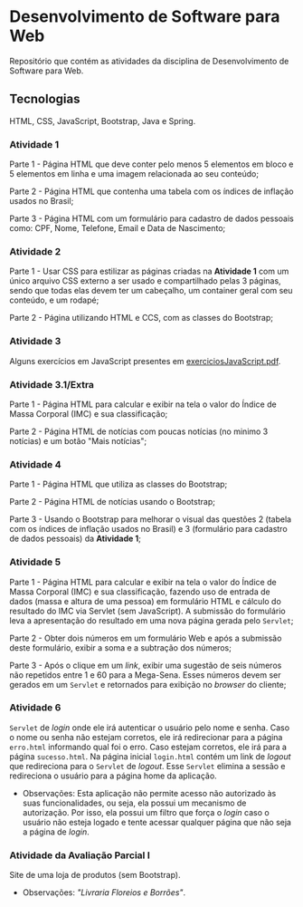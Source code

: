 # Desenvolvimento de Software para Web

Repositório que contém as atividades da disciplina de Desenvolvimento de Software para Web.

## Tecnologias

HTML, CSS, JavaScript, Bootstrap, Java e Spring.

### Atividade 1

Parte 1 - Página HTML que deve conter pelo menos 5 elementos em bloco e 5 elementos em linha e uma imagem relacionada ao seu conteúdo;

Parte 2 - Página HTML que contenha uma tabela com os índices de inflação usados no Brasil;

Parte 3 - Página HTML com um formulário para cadastro de dados pessoais como: CPF, Nome, Telefone, Email e Data de Nascimento;

### Atividade 2 

Parte 1 - Usar CSS para estilizar as páginas criadas na **Atividade 1** com um único arquivo CSS externo a ser usado e compartilhado pelas 3 páginas, sendo que todas elas devem ter um cabeçalho, um container geral com seu conteúdo, e um rodapé;

Parte 2 - Página utilizando HTML e CCS, com as classes do Bootstrap;

### Atividade 3

Alguns exercícios em JavaScript presentes em [exerciciosJavaScript.pdf](https://github.com/barbaraneves/softwareParaWeb/blob/master/TrabalhosWeb/Trabalho%203/exerciciosJavaScript.pdf).

### Atividade 3.1/Extra

Parte 1 - Página HTML para calcular e exibir na tela o valor do Índice de Massa Corporal (IMC) e sua classificação;

Parte 2 - Página HTML de notícias com poucas notícias (no minimo 3 notícias) e um botão "Mais notícias";

### Atividade 4

Parte 1 - Página HTML que utiliza as classes do Bootstrap;

Parte 2 - Página HTML de notícias usando o Bootstrap;

Parte 3 - Usando o Bootstrap para melhorar o visual das questões 2 (tabela com os índices de inflação usados no Brasil) e 3 (formulário para cadastro de dados pessoais) da **Atividade 1**;

### Atividade 5

Parte 1 - Página HTML para calcular e exibir na tela o valor do Índice de Massa Corporal (IMC) e sua classificação, fazendo uso de entrada de dados (massa e altura de uma pessoa) em formulário HTML e cálculo do resultado do IMC via Servlet (sem JavaScript). A submissão do formulário leva a apresentação do resultado em uma nova página gerada pelo ```Servlet```;

Parte 2 - Obter dois números em um formulário Web e após a submissão deste formulário, exibir a soma e a subtração dos números;

Parte 3 - Após o clique em um *link*, exibir uma sugestão de seis números não repetidos entre 1 e 60 para a Mega-Sena. Esses números devem ser gerados em um ```Servlet``` e retornados para exibição no *browser* do cliente;

### Atividade 6 

```Servlet``` de *login* onde ele irá autenticar o usuário pelo nome e senha. Caso o nome ou senha não estejam corretos, ele irá redirecionar para a página ```erro.html``` informando qual foi o erro. Caso estejam corretos, ele irá para a página ```sucesso.html```. Na página inicial ```login.html``` contém um link de *logout* que redireciona para o ```Servlet``` de *logout*. Esse ```Servlet``` elimina a sessão e redireciona o usuário para a página home da aplicação. 
- Observações: Esta aplicação não permite acesso não autorizado às suas funcionalidades, ou seja, ela possui um mecanismo de autorização. Por isso, ela possui um filtro que força o *login* caso o usuário não esteja logado e tente acessar qualquer página que não seja a página de *login*. 

### Atividade da Avaliação Parcial I 

Site de uma loja de produtos (sem Bootstrap). 
- Observações: *"Livraria Floreios e Borrões"*.
